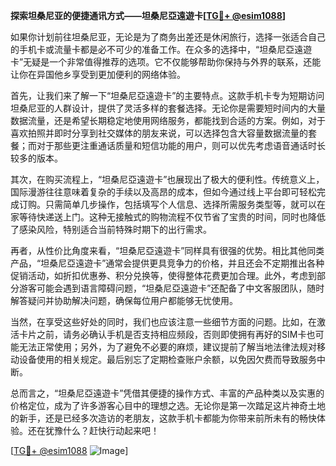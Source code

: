 **探索坦桑尼亚的便捷通讯方式——坦桑尼亞遠遊卡[[TG💪+ @esim1088](https://t.me/s/esim1088)]**

如果你计划前往坦桑尼亚，无论是为了商务出差还是休闲旅行，选择一张适合自己的手机卡或流量卡都是必不可少的准备工作。在众多的选择中，“坦桑尼亞遠遊卡”无疑是一个非常值得推荐的选项。它不仅能够帮助你保持与外界的联系，还能让你在异国他乡享受到更加便利的网络体验。

首先，让我们来了解一下“坦桑尼亞遠遊卡”的主要特点。这款手机卡专为短期访问坦桑尼亚的人群设计，提供了灵活多样的套餐选择。无论你是需要短时间内的大量数据流量，还是希望长期稳定地使用网络服务，都能找到合适的方案。例如，对于喜欢拍照并即时分享到社交媒体的朋友来说，可以选择包含大容量数据流量的套餐；而对于那些更注重通话质量和短信功能的用户，则可以优先考虑语音通话时长较多的版本。

其次，在购买流程上，“坦桑尼亞遠遊卡”也展现出了极大的便利性。传统意义上，国际漫游往往意味着复杂的手续以及高昂的成本，但如今通过线上平台即可轻松完成订购。只需简单几步操作，包括填写个人信息、选择所需服务类型等，就可以在家等待快递送上门。这种无接触式的购物流程不仅节省了宝贵的时间，同时也降低了感染风险，特别适合当前特殊时期下的出行需求。

再者，从性价比角度来看，“坦桑尼亞遠遊卡”同样具有很强的优势。相比其他同类产品，“坦桑尼亞遠遊卡”通常会提供更具竞争力的价格，并且还会不定期推出各种促销活动，如折扣优惠券、积分兑换等，使得整体花费更加合理。此外，考虑到部分游客可能会遇到语言障碍问题，“坦桑尼亞遠遊卡”还配备了中文客服团队，随时解答疑问并协助解决问题，确保每位用户都能够无忧使用。

当然，在享受这些好处的同时，我们也应该注意一些细节方面的问题。比如，在激活卡片之前，请务必确认手机是否支持相应频段，否则即使拥有再好的SIM卡也可能无法正常使用；另外，为了避免不必要的麻烦，建议提前了解当地法律法规对移动设备使用的相关规定。最后别忘了定期检查账户余额，以免因欠费而导致服务中断。

总而言之，“坦桑尼亞遠遊卡”凭借其便捷的操作方式、丰富的产品种类以及实惠的价格定位，成为了许多游客心目中的理想之选。无论你是第一次踏足这片神奇土地的新手，还是已经多次造访的老朋友，这款手机卡都能为你带来前所未有的畅快体验。还在犹豫什么？赶快行动起来吧！

[[TG💪+ @esim1088](https://t.me/s/esim1088) ![Image](https://i.postimg.cc/4NQfJmqS/Snipaste-2025-05-13-00-14-12.png)]